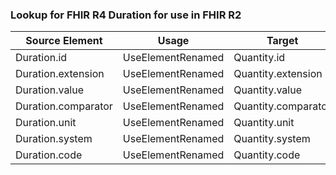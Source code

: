 ### Lookup for FHIR R4 Duration for use in FHIR R2

| Source Element | Usage | Target |
| -------------- | ----- | ------ |
| Duration.id | UseElementRenamed | Quantity.id |
| Duration.extension | UseElementRenamed | Quantity.extension |
| Duration.value | UseElementRenamed | Quantity.value |
| Duration.comparator | UseElementRenamed | Quantity.comparator |
| Duration.unit | UseElementRenamed | Quantity.unit |
| Duration.system | UseElementRenamed | Quantity.system |
| Duration.code | UseElementRenamed | Quantity.code |
